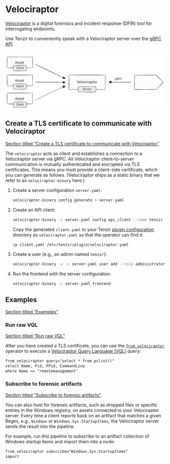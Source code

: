 # Velociraptor

[Velociraptor](https://docs.velociraptor.app) is a digital forensics and incident response (DFIR) tool for interrogating endpoints.

Use Tenzir to conveniently speak with a Velociraptor server over the [gRPC API](https://docs.velociraptor.app/docs/server_automation/server_api/).

![Velociraptor](/pr-preview/pr-116/_astro/velociraptor.3H76nfIW_19DKCs.svg)

## Create a TLS certificate to communicate with Velociraptor

[Section titled “Create a TLS certificate to communicate with Velociraptor”](#create-a-tls-certificate-to-communicate-with-velociraptor)

The `velociraptor` acts as client and establishes a connection to a Velociraptor server via gRPC. All Velociraptor client-to-server communication is mutually authenticated and encrypted via TLS certificates. This means you must provide a client-side certificate, which you can generate as follows. (Velociraptor ships as a static binary that we refer to as `velociraptor-binary` here.)

1. Create a server configuration `server.yaml`:

   ```bash
   velociraptor-binary config generate > server.yaml
   ```

2. Create an API client:

   ```bash
   velociraptor-binary -c server.yaml config api_client --name tenzir client.yaml
   ```

   Copy the generated `client.yaml` to your Tenzir [plugin configuration](/reference/node/configuration) directory as `velociraptor.yaml` so that the operator can find it:

   ```bash
   cp client.yaml /etc/tenzir/plugin/velociraptor.yaml
   ```

3. Create a user (e.g., an admin named `tenzir`):

   ```bash
   velociraptor-binary -v -c server.yaml user add --role administrator tenzir
   ```

4. Run the frontend with the server configuration:

   ```bash
   velociraptor-binary -c server.yaml frontend
   ```

## Examples

[Section titled “Examples”](#examples)

### Run raw VQL

[Section titled “Run raw VQL”](#run-raw-vql)

After you have created a TLS certificate, you can use the [`from_velociraptor`](/reference/operators/from_velociraptor) operator to execute a [Velociraptor Query Language (VQL)](https://docs.velociraptor.app/docs/vql/) query:

```tql
from_velociraptor query="select * from pslist()"
select Name, Pid, PPid, CommandLine
where Name == "remotemanagement"
```

### Subscribe to forensic artifacts

[Section titled “Subscribe to forensic artifacts”](#subscribe-to-forensic-artifacts)

You can also hunt for forensic artifacts, such as dropped files or specific entries in the Windows registry, on assets connected to your Velociraptor server. Every time a client reports back on an artifact that matches a given Regex, e.g., `Windows` or `Windows.Sys.StartupItems`, the Velociraptor server sends the result into the pipeline.

For example, run this pipeline to subscribe to an artifact collection of Windows startup items and import them into a node:

```tql
from_velociraptor subscribe="Windows.Sys.StartupItems"
import
```